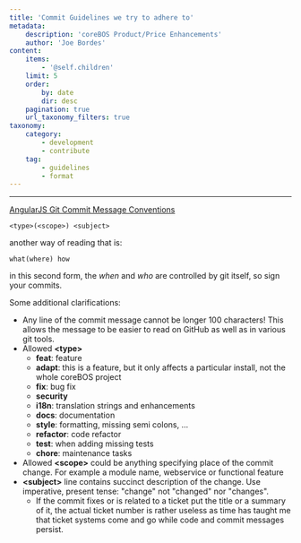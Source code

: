```yaml
---
title: 'Commit Guidelines we try to adhere to'
metadata:
    description: 'coreBOS Product/Price Enhancements'
    author: 'Joe Bordes'
content:
    items:
        - '@self.children'
    limit: 5
    order:
        by: date
        dir: desc
    pagination: true
    url_taxonomy_filters: true
taxonomy:
    category:
        - development
        - contribute
    tag:
        - guidelines
        - format
---
```

---
[AngularJS Git Commit Message Conventions](https://docs.google.com/document/d/1QrDFcIiPjSLDn3EL15IJygNPiHORgU1_OOAqWjiDU5Y/mobilebasic?pli=1)

    <type>(<scope>) <subject>

another way of reading that is:

    what(where) how

in this second form, the *when* and *who* are controlled by git itself,
so sign your commits.

Some additional clarifications:

-   Any line of the commit message cannot be longer 100 characters! This
    allows the message to be easier to read on GitHub as well as in
    various git tools.
-   Allowed **&lt;type&gt;**
    -   **feat**: feature
    -   **adapt**: this is a feature, but it only affects a particular
        install, not the whole coreBOS project
    -   **fix**: bug fix
    -   **security**
    -   **i18n**: translation strings and enhancements
    -   **docs**: documentation
    -   **style**: formatting, missing semi colons, …
    -   **refactor**: code refactor
    -   **test**: when adding missing tests
    -   **chore**: maintenance tasks
-   Allowed **&lt;scope&gt;** could be anything specifying place of the
    commit change. For example a module name, webservice or functional
    feature
-   **&lt;subject&gt;** line contains succinct description of the
    change. Use imperative, present tense: "change" not "changed" nor
    "changes".
    -   If the commit fixes or is related to a ticket put the title or a
        summary of it, the actual ticket number is rather useless as
        time has taught me that ticket systems come and go while code
        and commit messages persist.
